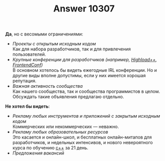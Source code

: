 ﻿---
title: "Answer 10307"
se.owner.user_id: 339283
se.owner.display_name: "nomnoms12"
se.owner.link: "https://ru.meta.stackoverflow.com/users/339283/nomnoms12"
se.answer_id: 10307
se.question_id: 10301
se.post_type: answer
se.score: 15
se.is_accepted: False
---
<p><strong>Да</strong>, но с весомыми ограничениями:</p>

<ul>
<li><em>Проекты с открытым исходным кодом</em><br>
Как для набора разработчиков, так и для привлечения пользователей.</li>
<li><em>Крупные конференции для разработчиков (например, <a href="https://www.highload.ru/" rel="nofollow noreferrer">Highload++</a>, <a href="https://frontendconf.ru/" rel="nofollow noreferrer">FrontendConf</a>)</em><br>
В основном хотелось бы видеть ежегодные IRL конференции. Но и другие виды вполне допустимы, если у них имеется хорошая репутация.</li>
<li><em>Важная активность сообщества</em><br>
Как нашего сообщества, так и сообщества программистов в целом. Обсуждать такие объявления предлагаю отдельно.</li>
</ul>

<p><strong>Не хотел бы видеть</strong>:</p>

<ul>
<li><em>Рекламу любых инструментов и приложений с закрытым исходным кодом</em><br>
Коммерческих или некоммерческих — неважно.</li>
<li><em>Рекламу любых образовательных ресурсов</em><br>
Это касается и онлайн-школ, и бесплатных онлайн-митапов для разработчиков, и недельных интенсивов, и нового невероятного курса по обучению <a href="https://ru.stackoverflow.com/questions/tagged/%d1%81%2b%2b" class="post-tag" title="показать вопросы с меткой [с++]" rel="tag">с++</a> за 21 день.</li>
<li><em>Предложения вакансий</em></li>
</ul>
